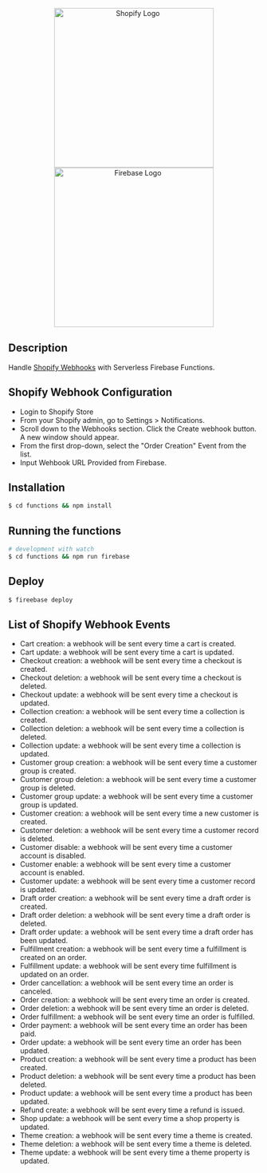 <p align="center">
<a href="https://shopify.com/" target="blank"><img src="https://cdn.shopify.com/shopifycloud/brochure/assets/brand-assets/shopify-logo-main-8ee1e0052baf87fd9698ceff7cbc01cc36a89170212ad227db3ff2706e89fd04.svg" width="320" alt="Shopify Logo" /></a>
<a href="https://firebase.google.com/" target="blank"><img src="https://firebase.google.com/images/brand-guidelines/logo-built_white.png" width="320" alt="Firebase Logo" /></a>
</p>

## Description

Handle [Shopify Webhooks](https://github.com/nestjs/nest) with Serverless Firebase Functions.

## Shopify Webhook Configuration

- Login to Shopify Store
- From your Shopify admin, go to Settings > Notifications.
- Scroll down to the Webhooks section. Click the Create webhook button. A new window should appear.
- From the first drop-down, select the "Order Creation" Event from the list.
- Input Wehbook URL Provided from Firebase.

## Installation

```bash
$ cd functions && npm install
```

## Running the functions

```bash
# development with watch
$ cd functions && npm run firebase
```

## Deploy

```bash
$ fireebase deploy
```

## List of Shopify Webhook Events

- Cart creation: a webhook will be sent every time a cart is created.
- Cart update: a webhook will be sent every time a cart is updated.
- Checkout creation: a webhook will be sent every time a checkout is created.
- Checkout deletion: a webhook will be sent every time a checkout is deleted.
- Checkout update: a webhook will be sent every time a checkout is updated.
- Collection creation: a webhook will be sent every time a collection is created.
- Collection deletion: a webhook will be sent every time a collection is deleted.
- Collection update: a webhook will be sent every time a collection is updated.
- Customer group creation: a webhook will be sent every time a customer group is created.
- Customer group deletion: a webhook will be sent every time a customer group is deleted.
- Customer group update: a webhook will be sent every time a customer group is updated.
- Customer creation: a webhook will be sent every time a new customer is created.
- Customer deletion: a webhook will be sent every time a customer record is deleted.
- Customer disable: a webhook will be sent every time a customer account is disabled.
- Customer enable: a webhook will be sent every time a customer account is enabled.
- Customer update: a webhook will be sent every time a customer record is updated.
- Draft order creation: a webhook will be sent every time a draft order is created.
- Draft order deletion: a webhook will be sent every time a draft order is deleted.
- Draft order update: a webhook will be sent every time a draft order has been updated.
- Fulfillment creation: a webhook will be sent every time a fulfillment is created on an order.
- Fulfillment update: a webhook will be sent every time fulfillment is updated on an order.
- Order cancellation: a webhook will be sent every time an order is canceled.
- Order creation: a webhook will be sent every time an order is created.
- Order deletion: a webhook will be sent every time an order is deleted.
- Order fulfillment: a webhook will be sent every time an order is fulfilled.
- Order payment: a webhook will be sent every time an order has been paid.
- Order update: a webhook will be sent every time an order has been updated.
- Product creation: a webhook will be sent every time a product has been created.
- Product deletion: a webhook will be sent every time a product has been deleted.
- Product update: a webhook will be sent every time a product has been updated.
- Refund create: a webhook will be sent every time a refund is issued.
- Shop update: a webhook will be sent every time a shop property is updated.
- Theme creation: a webhook will be sent every time a theme is created.
- Theme deletion: a webhook will be sent every time a theme is deleted.
- Theme update: a webhook will be sent every time a theme property is updated.
